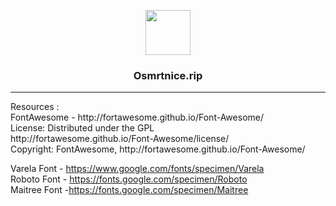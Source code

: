 <p align="center">
  <a href="https://osmrtnice.rip/">
    <img src="https://osmrtnice.rip/wp-content/themes/osmrtnice_li/img/apple.png" alt="" width=72 height=72>
  </a>

  <h3 align="center">Osmrtnice.rip</h3>
<hr>
  <p align="left">Resources :<br>
FontAwesome - http://fortawesome.github.io/Font-Awesome/<br>
License: Distributed under the GPL <br>http://fortawesome.github.io/Font-Awesome/license/<br>
Copyright: FontAwesome, http://fortawesome.github.io/Font-Awesome/<br>

Varela Font - https://www.google.com/fonts/specimen/Varela<br>
Roboto Font - https://fonts.google.com/specimen/Roboto<br>
Maitree Font -https://fonts.google.com/specimen/Maitree
</p>


